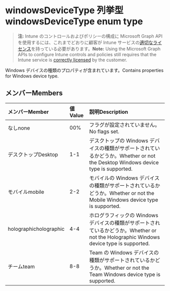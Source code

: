 # <a name="windowsdevicetype-enum-type"></a><span data-ttu-id="c4040-101">windowsDeviceType 列挙型</span><span class="sxs-lookup"><span data-stu-id="c4040-101">windowsDeviceType enum type</span></span>

> <span data-ttu-id="c4040-102">**注:** Intune のコントロールおよびポリシーの構成に Microsoft Graph API を使用するには、これまでどおりに顧客が Intune サービスの[適切なライセンス](https://go.microsoft.com/fwlink/?linkid=839381)を持っている必要があります。</span><span class="sxs-lookup"><span data-stu-id="c4040-102">**Note:** Using the Microsoft Graph APIs to configure Intune controls and policies still requires that the Intune service is [correctly licensed](https://go.microsoft.com/fwlink/?linkid=839381) by the customer.</span></span>

<span data-ttu-id="c4040-103">Windows デバイスの種類のプロパティが含まれています。</span><span class="sxs-lookup"><span data-stu-id="c4040-103">Contains properties for Windows device type.</span></span>
## <a name="members"></a><span data-ttu-id="c4040-104">メンバー</span><span class="sxs-lookup"><span data-stu-id="c4040-104">Members</span></span>
|<span data-ttu-id="c4040-105">メンバー</span><span class="sxs-lookup"><span data-stu-id="c4040-105">Member</span></span>|<span data-ttu-id="c4040-106">値</span><span class="sxs-lookup"><span data-stu-id="c4040-106">Value</span></span>|<span data-ttu-id="c4040-107">説明</span><span class="sxs-lookup"><span data-stu-id="c4040-107">Description</span></span>|
|:---|:---|:---|
|<span data-ttu-id="c4040-108">なし</span><span class="sxs-lookup"><span data-stu-id="c4040-108">none</span></span>|<span data-ttu-id="c4040-109">0</span><span class="sxs-lookup"><span data-stu-id="c4040-109">0%</span></span>|<span data-ttu-id="c4040-110">フラグが設定されていません。</span><span class="sxs-lookup"><span data-stu-id="c4040-110">No flags set.</span></span>|
|<span data-ttu-id="c4040-111">デスクトップ</span><span class="sxs-lookup"><span data-stu-id="c4040-111">Desktop</span></span>|<span data-ttu-id="c4040-112">1</span><span class="sxs-lookup"><span data-stu-id="c4040-112">-1</span></span>|<span data-ttu-id="c4040-113">デスクトップの Windows デバイスの種類がサポートされているかどうか。</span><span class="sxs-lookup"><span data-stu-id="c4040-113">Whether or not the Desktop Windows device type is supported.</span></span>|
|<span data-ttu-id="c4040-114">モバイル</span><span class="sxs-lookup"><span data-stu-id="c4040-114">mobile</span></span>|<span data-ttu-id="c4040-115">2</span><span class="sxs-lookup"><span data-stu-id="c4040-115">-2</span></span>|<span data-ttu-id="c4040-116">モバイルの Windows デバイスの種類がサポートされているかどうか。</span><span class="sxs-lookup"><span data-stu-id="c4040-116">Whether or not the Mobile Windows device type is supported.</span></span>|
|<span data-ttu-id="c4040-117">holographic</span><span class="sxs-lookup"><span data-stu-id="c4040-117">holographic</span></span>|<span data-ttu-id="c4040-118">4</span><span class="sxs-lookup"><span data-stu-id="c4040-118">-4</span></span>|<span data-ttu-id="c4040-119">ホログラフィックの Windows デバイスの種類がサポートされているかどうか。</span><span class="sxs-lookup"><span data-stu-id="c4040-119">Whether or not the Holographic Windows device type is supported.</span></span>|
|<span data-ttu-id="c4040-120">チーム</span><span class="sxs-lookup"><span data-stu-id="c4040-120">team</span></span>|<span data-ttu-id="c4040-121">8</span><span class="sxs-lookup"><span data-stu-id="c4040-121">-8</span></span>|<span data-ttu-id="c4040-122">Team の Windows デバイスの種類がサポートされているかどうか。</span><span class="sxs-lookup"><span data-stu-id="c4040-122">Whether or not the Team Windows device type is supported.</span></span>|








